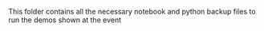 This folder contains all the necessary notebook and python backup files to run the demos shown at the event
